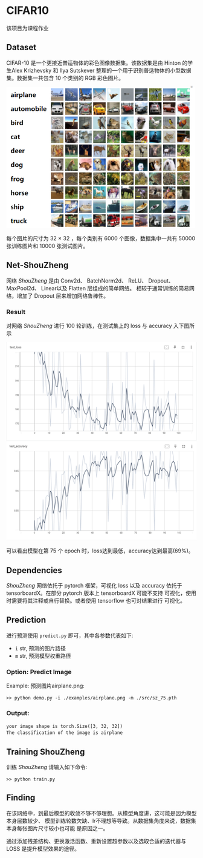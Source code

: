 # CIFAR10
该项目为课程作业

## Dataset
CIFAR-10 是一个更接近普适物体的彩色图像数据集。该数据集是由 Hinton 的学生Alex Krizhevsky
和 Ilya Sutskever 整理的一个用于识别普适物体的小型数据集。数据集一共包含 10 个类别的 RGB 彩色图片。

<img src="figs/cifar10.png" width="500px">

每个图片的尺寸为 32 × 32 ，每个类别有 6000 个图像，数据集中一共有 50000 张训练图片和 10000 张测试图片。

## Net-ShouZheng
网络 *ShouZheng* 是由 Conv2d、 BatchNorm2d、 ReLU、 
Dropout、 MaxPool2d、 Linear以及 Flatten 层组成的简单网络。
相较于通常训练的简易网络，增加了 Dropout 层来增加网络鲁棒性。

### Result
对网络 *ShouZheng* 进行 100 轮训练，在测试集上的 loss 与 accuracy
入下图所示

<img src="figs/test_loss.png"> <img src="figs/test_accuracy.png">

可以看出模型在第 75 个 epoch 时，loss达到最低，accuracy达到最高(69%)。

## Dependencies

*ShouZheng* 网络依托于 pytorch 框架，可视化 loss 以及 accuracy
依托于 tensorboardX。在部分 pytorch 版本上 tensorboardX 可能不支持
可视化，使用时需要将其注释或自行替换。或者使用 tensorflow 也可对结果进行
可视化。

## Prediction
进行预测使用 `predict.py` 即可，其中各参数代表如下:

* `i`  str, 预测的图片路径
* `m`  str, 预测模型权重路径

### Option: Predict Image

Example: 预测图片airplane.png:

```
>> python demo.py -i ./examples/airplane.png -m ./src/sz_75.pth

```

### Output:

```txt
your image shape is torch.Size([3, 32, 32])
The classification of the image is airplane
```

## Training ShouZheng
训练 *ShouZheng* 请输入如下命令:
```
>> python train.py
```
## Finding
在该网络中，到最后模型的收敛不够不够理想。从模型角度讲，这可能是因为模型本身层数较少、
模型训练轮数欠缺、lr不理想等导致。从数据集角度来说，数据集本身每张图片尺寸较小也可能
是原因之一。

通过添加残差结构、更换激活函数、重新设置超参数以及选取合适的迭代器与 LOSS 是提升模型效果的途径。
